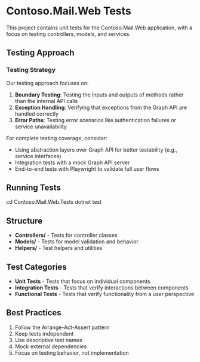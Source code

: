 # Contoso.Mail.Web Tests

This project contains unit tests for the Contoso.Mail.Web application, with a focus on testing controllers, models, and services.

## Testing Approach

### Testing Strategy

Our testing approach focuses on:

1. **Boundary Testing**: Testing the inputs and outputs of methods rather than the internal API calls
2. **Exception Handling**: Verifying that exceptions from the Graph API are handled correctly
3. **Error Paths**: Testing error scenarios like authentication failures or service unavailability

For complete testing coverage, consider:
- Using abstraction layers over Graph API for better testability (e.g., service interfaces)
- Integration tests with a mock Graph API server
- End-to-end tests with Playwright to validate full user flows

## Running Tests
cd Contoso.Mail.Web.Tests
dotnet test
## Structure

- **Controllers/** - Tests for controller classes
- **Models/** - Tests for model validation and behavior
- **Helpers/** - Test helpers and utilities

## Test Categories

- **Unit Tests** - Tests that focus on individual components
- **Integration Tests** - Tests that verify interactions between components
- **Functional Tests** - Tests that verify functionality from a user perspective

## Best Practices

1. Follow the Arrange-Act-Assert pattern
2. Keep tests independent
3. Use descriptive test names
4. Mock external dependencies
5. Focus on testing behavior, not implementation